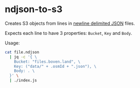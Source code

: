 # ndjson-to-s3

Creates S3 objects from lines in [newline delimited JSON](http://ndjson.org/) files.

Expects each line to have 3 properties: `Bucket`, `Key` and `Body`.

Usage:

```bash
cat file.ndjson
  | jq -c '{ \
    Bucket: "files.boven.land", \
    Key: ("data/" + .osmId + ".json"), \
    Body: . \
  }' \
  | ./index.js
